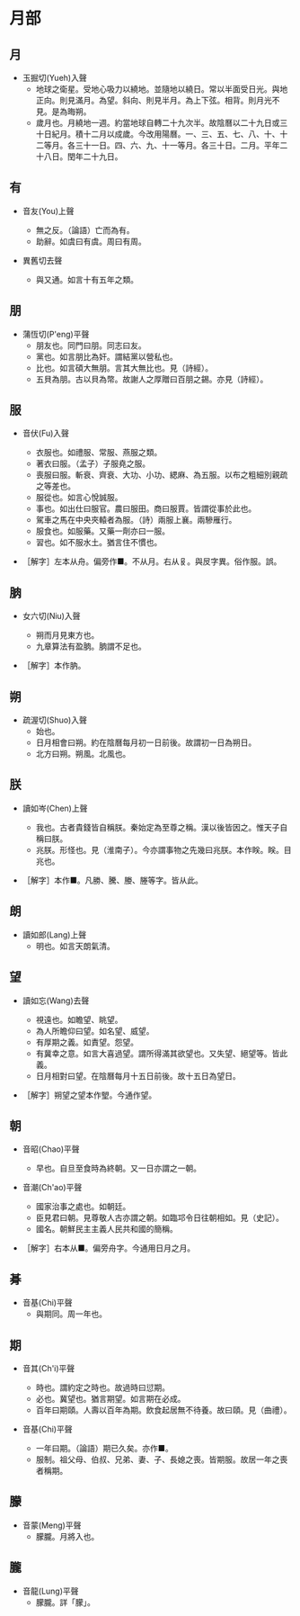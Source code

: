 # 月部

## 月

- 玉掘切(Yueh)入聲
    - 地球之衛星。受地心吸力以繞地。並隨地以繞日。常以半面受日光。與地正向。則見滿月。為望。斜向、則見半月。為上下弦。相背。則月光不見。是為晦朔。
    - 歲月也。月繞地一週。約當地球自轉二十九次半。故陰曆以二十九日或三十日紀月。積十二月以成歲。今改用陽曆。一、三、五、七、八、十、十二等月。各三十一日。四、六、九、十一等月。各三十日。二月。平年二十八日。閏年二十九日。

## 有

- 音友(You)上聲
    - 無之反。（論語）亡而為有。
    - 助辭。如虞曰有虞。周曰有周。

- 異舊切去聲
    - 與又通。如言十有五年之類。

## 朋

- 蒲恆切(P'eng)平聲
    - 朋友也。同門曰朋。同志曰友。
    - 黨也。如言朋比為奸。謂結黨以營私也。
    - 比也。如言碩大無朋。言其大無比也。見（詩經）。
    - 五貝為朋。古以貝為幣。故謝人之厚贈曰百朋之錫。亦見（詩經）。

## 服

- 音伏(Fu)入聲
    - 衣服也。如禮服、常服、燕服之類。
    - 著衣曰服。（孟子）子服堯之服。
    - 喪服曰服。斬衰、齊衰、大功、小功、緦麻、為五服。以布之粗細別親疏之等差也。
    - 服從也。如言心悅誠服。
    - 事也。如出仕曰服官。農曰服田。商曰服賈。皆謂從事於此也。
    - 駕車之馬在中央夾轅者為服。（詩）兩服上襄。兩驂雁行。
    - 服食也。如服藥。又藥一劑亦曰一服。
    - 習也。如不服水土。猶言住不慣也。

- ［解字］左本从舟。偏旁作■。不从月。右从𠬝。與㞋字異。俗作服。誤。

## 朒

- 女六切(Niu)入聲
    - 朔而月見東方也。
    - 九章算法有盈朒。朒謂不足也。

- ［解字］本作肭。

## 朔

- 疏渥切(Shuo)入聲
    - 始也。
    - 日月相會曰朔。約在陰曆每月初一日前後。故謂初一日為朔日。
    - 北方曰朔。朔風。北風也。

## 朕

- 讀如岑(Chen)上聲
    - 我也。古者貴錢皆自稱朕。秦始定為至尊之稱。漢以後皆因之。惟天子自稱曰朕。
    - 兆朕。形怪也。見（淮南子）。今亦謂事物之先幾曰兆朕。本作眹。眹。目兆也。

- ［解字］本作■。凡勝、騰、媵、塍等字。皆从此。

## 朗

- 讀如郎(Lang)上聲
    - 明也。如言天朗氣清。

## 望

- 讀如忘(Wang)去聲
    - 視遠也。如瞻望、眺望。
    - 為人所瞻仰曰望。如名望、威望。
    - 有厚期之義。如責望。怨望。
    - 有冀幸之意。如言大喜過望。謂所得滿其欲望也。又失望、絕望等。皆此義。
    - 日月相對曰望。在陰曆每月十五日前後。故十五日為望日。

- ［解字］朔望之望本作朢。今通作望。

## 朝

- 音昭(Chao)平聲
    - 早也。自旦至食時為終朝。又一日亦謂之一朝。

- 音潮(Ch'ao)平聲
    - 國家治事之處也。如朝廷。
    - 臣見君曰朝。見尊敬人古亦謂之朝。如臨邛令日往朝相如。見（史記）。
    - 國名。朝鮮民主主義人民共和國的簡稱。

- ［解字］右本从■。偏旁舟字。今通用日月之月。

## 朞

- 音基(Chi)平聲
    - 與期同。周一年也。

## 期

- 音其(Ch'i)平聲
    - 時也。謂約定之時也。故過時曰愆期。
    - 必也。冀望也。猶言期望。如言期在必成。
    - 百年曰期頤。人壽以百年為期。飲食起居無不待養。故曰頤。見（曲禮）。

- 音基(Chi)平聲
    - 一年曰期。（論語）期已久矣。亦作■。
    - 服制。祖父母、伯叔、兄弟、妻、子、長媳之喪。皆期服。故居一年之喪者稱期。

## 朦

- 音蒙(Meng)平聲
    - 朦朧。月將入也。

## 朧

- 音龍(Lung)平聲
    - 朦朧。詳「朦」。

